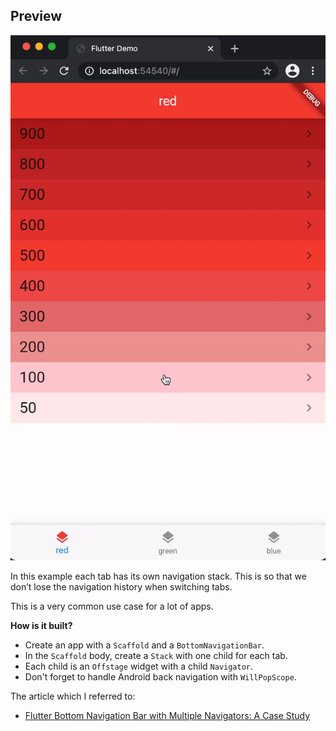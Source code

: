 ## Preview

![](screenshots/demo.gif)

In this example each tab has its own navigation stack. This is so that we don’t lose the navigation history when switching tabs.

This is a very common use case for a lot of apps.

**How is it built?**

- Create an app with a `Scaffold` and a `BottomNavigationBar`.
- In the `Scaffold` body, create a `Stack` with one child for each tab.
- Each child is an `Offstage` widget with a child `Navigator`.
- Don't forget to handle Android back navigation with `WillPopScope`.

The article which I referred to:

- [Flutter Bottom Navigation Bar with Multiple Navigators: A Case Study](https://codewithandrea.com/articles/2018-07-07-multiple-navigators-bottom-navigation-bar/)


